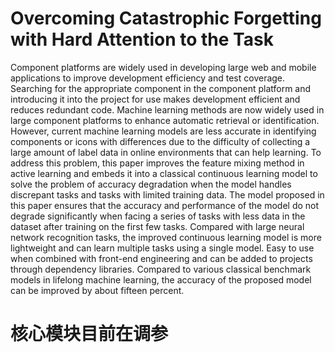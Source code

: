 # Overcoming Catastrophic Forgetting with Hard Attention to the Task
Component platforms are widely used in developing large web and mobile applications to improve development efficiency and test coverage. Searching for the appropriate component in the component platform and introducing it into the project for use makes development efficient and reduces redundant code. Machine learning methods are now widely used in large component platforms to enhance automatic retrieval or identification. However, current machine learning models are less accurate in identifying components or icons with differences due to the difficulty of collecting a large amount of label data in online environments that can help learning. To address this problem, this paper improves the feature mixing method in active learning and embeds it into a classical continuous learning model to solve the problem of accuracy degradation when the model handles discrepant tasks and tasks with limited training data. The model proposed in this paper ensures that the accuracy and performance of the model do not degrade significantly when facing a series of tasks with less data in the dataset after training on the first few tasks. Compared with large neural network recognition tasks, the improved continuous learning model is more lightweight and can learn multiple tasks using a single model. Easy to use when combined with front-end engineering and can be added to projects through dependency libraries. Compared to various classical benchmark models in lifelong machine learning, the accuracy of the proposed model can be improved by about fifteen percent.
# 核心模块目前在调参